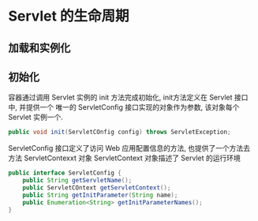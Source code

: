 # Servlet 的生命周期
## 加载和实例化

## 初始化
容器通过调用 Servlet 实例的 init 方法完成初始化, init方法定义在 Servlet 接口中, 并提供一个
唯一的 ServletConfig 接口实现的对象作为参数, 该对象每个 Servlet 实例一个.
```java
public void init(ServletCOnfig config) throws ServletException;
```
ServletConfig 接口定义了访问 Web 应用配置信息的方法, 也提供了一个方法去方法 ServletContexxt 对象
ServletContext 对象描述了 Servlet 的运行环境
```java
public interface ServletConfig {
    public String getServletName();
    public ServletCOntext getServletContext();
    public String getInitParameter(String name);
    public Enumeration<String> getInitParameterNames();
}
```
